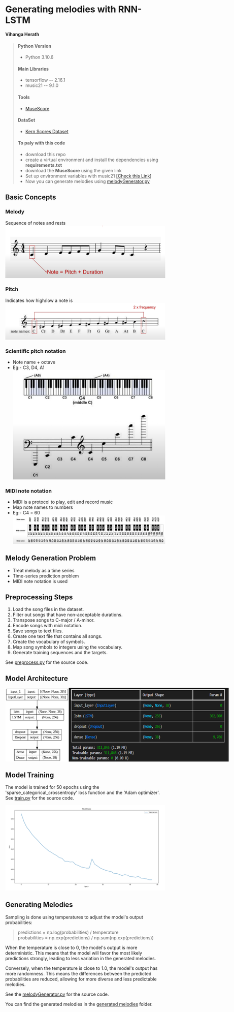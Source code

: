 # Generating melodies with RNN-LSTM
__Vihanga Herath__

> #### Python Version
> - Python 3.10.6
> #### Main Libraries
> - tensorflow -- 2.16.1
> - music21 -- 9.1.0
> #### Tools
> - [MuseScore](https://musescore.org/en)
> #### DataSet
> - [Kern Scores Dataset](https://kern.humdrum.org/cgi-bin/browse?l=essen%2Feuropa%2Fdeutschl)
> #### To paly with this code
> - download this repo
> - create a virtual environment and install the dependencies using __requirements.txt__
> - download the __MuseScore__ using the given link
> - Set up environment variables with music21 [[Check this Link]](https://web.mit.edu/music21/doc/moduleReference/moduleEnvironment.html)
> - Now you can generate melodies using [melodyGenerator.py](melodyGenerator.py)


## Basic Concepts

### Melody
Sequence of notes and rests
![image_001](<images/01_melody.png>)

### Pitch
Indicates how high/low a note is
![image_002](<images/02_pitch.png>)

### Scientific pitch notation
- Note name + octave
- Eg:- C3, D4, A1
![image_003](<images/03_scientific_pitch_notation.png>)

### MIDI note notation
- MIDI is a protocol to play, edit and record music
- Map note names to numbers
- Eg:- C4 = 60
![image_004](<images/04_MIDI_note_notation.png>)

## Melody Generation Problem
- Treat melody as a time series
- Time-series prediction problem
- MIDI note notation is used

## Preprocessing Steps
1. Load the song files in the dataset.
2. Filter out songs that have non-acceptable durations.
3. Transpose songs to C-major / A-minor.
4. Encode songs with midi notation.
5. Save songs to text files.
6. Create one text file that contains all songs.
7. Create the vocabulary of symbols.
8. Map song symbols to integers using the vocabulary.
9. Generate training sequences and the targets.

See [preprocess.py](preprocess.py) for the source code.

##  Model Architecture
<div style="display: flex; justify-content: space-around;">
    <img src="images\05_model_architecture.png" alt="05_model_architecture" width="200"/>
    <img src="images\06_model_summary.png" alt="06_model_summary" width="550"/>
</div>

## Model Training
The model is trained for 50 epochs using the 'sparse_categorical_crossentropy' loss function and the 'Adam optimizer'.  
See [train.py](train.py) for the source code.

<!-- ![image_007](<images\07_loss curve.png>) -->

<img src="images\07_loss curve.png" alt="image_007" width="600"/>



## Generating Melodies

Sampling is done using temperatures to adjust the model's output probabilities:

> predictions = np.log(probabilities) / temperature    
>probabilities = np.exp(predictions) / np.sum(np.exp(predictions))  

When the temperature is close to 0, the model's output is more deterministic. This means that the model will favor the most likely predictions strongly, leading to less variation in the generated melodies.

Conversely, when the temperature is close to 1.0, the model's output has more randomness. This means the differences between the predicted probabilities are reduced, allowing for more diverse and less predictable melodies.  

See the [melodyGenerator.py](melodyGenerator.py) for the source code.

You can find the generated melodies in the [generated melodies](generated%20melodies) folder.
